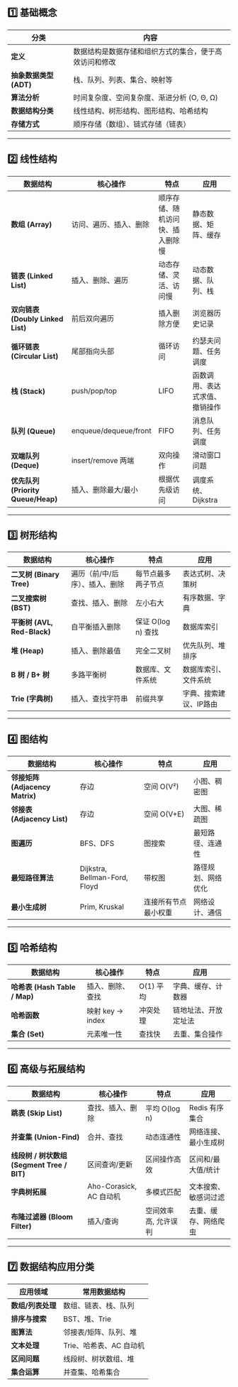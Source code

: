 ## 1️⃣ 基础概念

|分类|内容|
|---|---|
|**定义**|数据结构是数据存储和组织方式的集合，便于高效访问和修改|
|**抽象数据类型 (ADT)**|栈、队列、列表、集合、映射等|
|**算法分析**|时间复杂度、空间复杂度、渐进分析 (O, Θ, Ω)|
|**数据结构分类**|线性结构、树形结构、图形结构、哈希结构|
|**存储方式**|顺序存储（数组）、链式存储（链表）|

---

## 2️⃣ 线性结构

|数据结构|核心操作|特点|应用|
|---|---|---|---|
|**数组 (Array)**|访问、遍历、插入、删除|顺序存储、随机访问快、插入删除慢|静态数据、矩阵、缓存|
|**链表 (Linked List)**|插入、删除、遍历|动态存储、灵活、访问慢|动态数据、队列、栈|
|**双向链表 (Doubly Linked List)**|前后双向遍历|插入删除方便|浏览器历史记录|
|**循环链表 (Circular List)**|尾部指向头部|循环访问|约瑟夫问题、任务调度|
|**栈 (Stack)**|push/pop/top|LIFO|函数调用、表达式求值、撤销操作|
|**队列 (Queue)**|enqueue/dequeue/front|FIFO|消息队列、任务调度|
|**双端队列 (Deque)**|insert/remove 两端|双向操作|滑动窗口问题|
|**优先队列 (Priority Queue/Heap)**|插入、删除最大/最小|根据优先级访问|调度系统、Dijkstra|

---

## 3️⃣ 树形结构

|数据结构|核心操作|特点|应用|
|---|---|---|---|
|**二叉树 (Binary Tree)**|遍历（前/中/后序）、插入、删除|每节点最多两子节点|表达式树、决策树|
|**二叉搜索树 (BST)**|查找、插入、删除|左小右大|有序数据、字典|
|**平衡树 (AVL, Red-Black)**|自平衡插入删除|保证 O(log n) 查找|数据库索引|
|**堆 (Heap)**|插入、删除最值|完全二叉树|优先队列、堆排序|
|**B 树 / B+ 树**|多路平衡树|数据库、文件系统|数据库索引、文件系统|
|**Trie (字典树)**|插入、查找字符串|前缀共享|字典、搜索建议、IP路由|

---

## 4️⃣ 图结构

|数据结构|核心操作|特点|应用|
|---|---|---|---|
|**邻接矩阵 (Adjacency Matrix)**|存边|空间 O(V²)|小图、稠密图|
|**邻接表 (Adjacency List)**|存边|空间 O(V+E)|大图、稀疏图|
|**图遍历**|BFS、DFS|图搜索|最短路径、连通性|
|**最短路径算法**|Dijkstra, Bellman-Ford, Floyd|带权图|路径规划、网络优化|
|**最小生成树**|Prim, Kruskal|连接所有节点最小权重|网络设计、通信|

---

## 5️⃣ 哈希结构

|数据结构|核心操作|特点|应用|
|---|---|---|---|
|**哈希表 (Hash Table / Map)**|插入、删除、查找|O(1) 平均|字典、缓存、计数器|
|**哈希函数**|映射 key → index|冲突处理|链地址法、开放定址法|
|**集合 (Set)**|元素唯一性|查找快|去重、集合操作|

---

## 6️⃣ 高级与拓展结构

|数据结构|核心操作|特点|应用|
|---|---|---|---|
|**跳表 (Skip List)**|查找、插入、删除|平均 O(log n)|Redis 有序集合|
|**并查集 (Union-Find)**|合并、查找|动态连通性|网络连接、最小生成树|
|**线段树 / 树状数组 (Segment Tree / BIT)**|区间查询/更新|区间操作高效|区间和/最大值/统计|
|**字典树拓展**|Aho-Corasick, AC 自动机|多模式匹配|文本搜索、敏感词过滤|
|**布隆过滤器 (Bloom Filter)**|插入/查询|空间效率高, 允许误判|去重、缓存、网络爬虫|

---

## 7️⃣ 数据结构应用分类

|应用领域|常用数据结构|
|---|---|
|**数组/列表处理**|数组、链表、栈、队列|
|**排序与搜索**|BST、堆、Trie|
|**图算法**|邻接表/矩阵、队列、堆|
|**文本处理**|Trie、哈希表、AC 自动机|
|**区间问题**|线段树、树状数组、堆|
|**集合运算**|并查集、哈希集合|